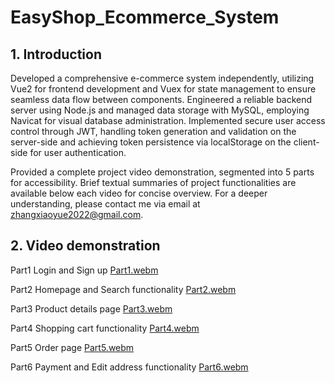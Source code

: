 # EasyShop_Ecommerce_System

## 1. Introduction
Developed a comprehensive e-commerce system independently, utilizing Vue2 for frontend development and Vuex for state management to ensure seamless data flow between components. Engineered a reliable backend server using Node.js and managed data storage with MySQL, employing Navicat for visual database administration. Implemented secure user access control through JWT, handling token generation and validation on the server-side and achieving token persistence via localStorage on the client-side for user authentication.

Provided a complete project video demonstration, segmented into 5 parts for accessibility. Brief textual summaries of project functionalities are available below each video for concise overview. For a deeper understanding, please contact me via email at zhangxiaoyue2022@gmail.com.

## 2. Video demonstration
Part1 Login and Sign up 
[Part1.webm](https://github.com/XiaoyueZhanginNCL/EasyShop_Ecommerce_System/assets/130643755/ad5f03a1-32d9-457a-81a5-2ba3154235f5)

Part2 Homepage and Search functionality
[Part2.webm](https://github.com/XiaoyueZhanginNCL/EasyShop_Ecommerce_System/assets/130643755/94b0412c-4f5f-4157-b3ae-cbb5e9f22385)

Part3 Product details page
[Part3.webm](https://github.com/XiaoyueZhanginNCL/EasyShop_Ecommerce_System/assets/130643755/675b25f5-f73b-4a2e-b053-3750ac07fe1c)

Part4 Shopping cart functionality
[Part4.webm](https://github.com/XiaoyueZhanginNCL/EasyShop_Ecommerce_System/assets/130643755/994279ca-f6f0-47d4-8737-4aed2a79d621)

Part5 Order page
[Part5.webm](https://github.com/XiaoyueZhanginNCL/EasyShop_Ecommerce_System/assets/130643755/dfe5b1be-3002-4dd9-af54-6d3e0eba9332)

Part6 Payment and Edit address functionality
[Part6.webm](https://github.com/XiaoyueZhanginNCL/EasyShop_Ecommerce_System/assets/130643755/d0e1f66b-7be7-4b3c-b6d3-1e3050d432de)


